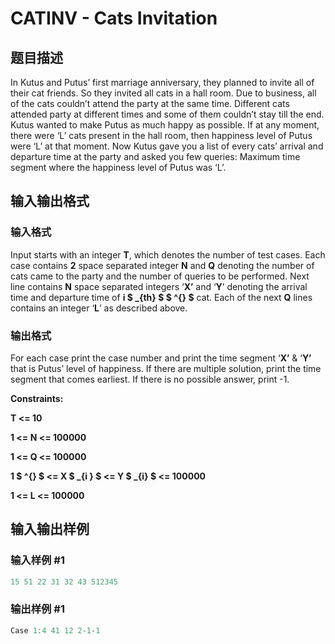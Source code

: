 # CATINV - Cats Invitation

## 题目描述

In Kutus and Putus’ first marriage anniversary, they planned to invite all of their cat friends. So they invited all cats in a hall room. Due to business, all of the cats couldn’t attend the party at the same time. Different cats attended party at different times and some of them couldn’t stay till the end. Kutus wanted to make Putus as much happy as possible. If at any moment, there were ‘L’ cats present in the hall room, then happiness level of Putus were ‘L’ at that moment. Now Kutus gave you a list of every cats’ arrival and departure time at the party and asked you few queries: Maximum time segment where the happiness level of Putus was ‘L’.

## 输入输出格式

### 输入格式

Input starts with an integer **T**, which denotes the number of test cases. Each case contains **2** space separated integer **N** and **Q** denoting the number of cats came to the party and the number of queries to be performed. Next line contains **N** space separated integers ‘**X’** and ‘**Y**’ denoting the arrival time and departure time of **i $ _{th} $ $ ^{} $** cat. Each of the next **Q** lines contains an integer ‘**L**’ as described above.

### 输出格式

For each case print the case number and print the time segment ‘**X’** & ‘**Y’** that is Putus’ level of happiness. If there are multiple solution, print the time segment that comes earliest. If there is no possible answer, print -1.

**Constraints:**

**T <= 10**

**1 <= N <= 100000**

**1 <= Q <= 100000**

**1 $ ^{} $ <= X $ _{i&nbsp;} $ <= Y $ _{i} $ <= 100000**

**1 <= L <= 100000**

## 输入输出样例

### 输入样例 #1

```cpp
15 51 22 31 32 43 512345
```


### 输出样例 #1

```cpp
Case 1:4 41 12 2-1-1
```


